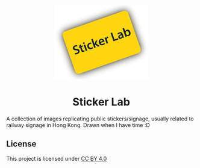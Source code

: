 <p align="center">
    <a href="https://lx862.com/sticker-lab/"><img src="assets/img/stl.png" alt="Sticker Lab Logo"></a>
</p>

<h1 align="center">Sticker Lab</h1>
A collection of images replicating public stickers/signage, usually related to railway signage in Hong Kong.  
Drawn when I have time :D

## License
This project is licensed under [CC BY 4.0](https://creativecommons.org/licenses/by/4.0/)